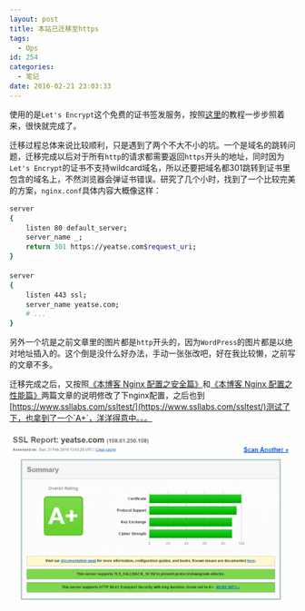 ```yaml
---
layout: post
title: 本站已迁移至https
tags:
  - Ops
id: 254
categories:
  - 笔记
date: 2016-02-21 23:03:33
---
```


使用的是`Let's Encrypt`这个免费的证书签发服务，按照[这里](https://imququ.com/post/letsencrypt-certificate.html)的教程一步步照着来，很快就完成了。

迁移过程总体来说比较顺利，只是遇到了两个不大不小的坑。一个是域名的跳转问题，迁移完成以后对于所有`http`的请求都需要返回`https`开头的地址，同时因为`Let's Encrypt`的证书不支持wildcard域名，所以还要把域名都301跳转到证书里包含的域名上，不然浏览器会弹证书错误。研究了几个小时，找到了一个比较完美的方案，`nginx.conf`具体内容大概像这样：

```bash
server
{
    listen 80 default_server;
    server_name _;
    return 301 https://yeatse.com$request_uri;
}

server
{
    listen 443 ssl;
    server_name yeatse.com;
    # ...
}
```

另外一个坑是之前文章里的图片都是`http`开头的，因为`WordPress`的图片都是以绝对地址插入的。这个倒是没什么好办法，手动一张张改吧，好在我比较懒，之前写的文章不多。

迁移完成之后，又按照[《本博客 Nginx 配置之安全篇》](https://imququ.com/post/my-nginx-conf-for-security.html)和[《本博客 Nginx 配置之性能篇》](https://imququ.com/post/my-nginx-conf-for-wpo.html)两篇文章的说明修改了下nginx配置，之后也到[https://www.ssllabs.com/ssltest/](https://www.ssllabs.com/ssltest/)测试了下，也拿到了一个`A+`，洋洋得意中。。。

[![screenshot](/assets/images/2016/捕获-640x386.png)](/assets/images/2016/捕获.png)
